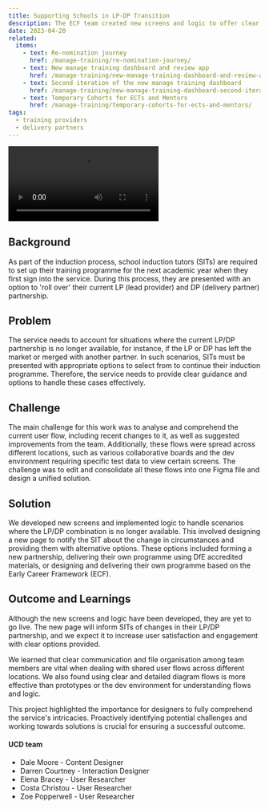 ```yaml
---
title: Supporting Schools in LP-DP Transition
description: The ECF team created new screens and logic to offer clear options for school induction tutors (SITs) when their LP-DP partnership is unavailable.
date: 2023-04-20
related:
  items:
    - text: Re-nomination journey
      href: /manage-training/re-nomination-journey/
    - text: New manage training dashboard and review app
      href: /manage-training/new-manage-training-dashboard-and-review-app/
    - text: Second iteration of the new manage training dashboard
      href: /manage-training/new-manage-training-dashboard-second-iteration/
    - text: Temporary Cohorts for ECTs and Mentors
      href: /manage-training/temporary-cohorts-for-ects-and-mentors/
tags:
  - training providers
  - delivery partners
---
```


<video src="https://user-images.githubusercontent.com/128088/241957550-41546a15-dd26-47a2-938b-df3680faf6d3.mp4" controls>
</video>


## Background

As part of the induction process, school induction tutors (SITs) are required to set up their training programme for the next academic year when they first sign into the service. During this process, they are presented with an option to 'roll over' their current LP (lead provider) and DP (delivery partner) partnership.

## Problem
The service needs to account for situations where the current LP/DP partnership is no longer available, for instance, if the LP or DP has left the market or merged with another partner. In such scenarios, SITs must be presented with appropriate options to select from to continue their induction programme. Therefore, the service needs to provide clear guidance and options to handle these cases effectively.

## Challenge
The main challenge for this work was to analyse and comprehend the current user flow, including recent changes to it, as well as suggested improvements from the team. Additionally, these flows were spread across different locations, such as various collaborative boards and the dev environment requiring specific test data to view certain screens. The challenge was to edit and consolidate all these flows into one Figma file and design a unified solution.

## Solution
We developed new screens and implemented logic to handle scenarios where the LP/DP combination is no longer available. This involved designing a new page to notify the SIT about the change in circumstances and providing them with alternative options. These options included forming a new partnership, delivering their own programme using DfE accredited materials, or designing and delivering their own programme based on the Early Career Framework (ECF).


## Outcome and Learnings
Although the new screens and logic have been developed, they are yet to go live. The new page will inform SITs of changes in their LP/DP partnership, and we expect it to increase user satisfaction and engagement with clear options provided.

We learned that clear communication and file organisation among team members are vital when dealing with shared user flows across different locations. We also found using clear and detailed diagram flows is more effective than prototypes or the dev environment for understanding flows and logic.

This project highlighted the importance for designers to fully comprehend the service's intricacies. Proactively identifying potential challenges and working towards solutions is crucial for ensuring a successful outcome.

#### UCD team

- Dale Moore - Content Designer
- Darren Courtney - Interaction Designer
- Elena Bracey - User Researcher
- Costa Christou - User Researcher
- Zoe Popperwell - User Researcher
